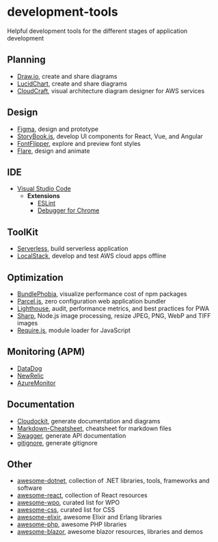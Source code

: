 # development-tools
Helpful development tools for the different stages of application development

## Planning
* [Draw.io](https://www.draw.io/), create and share diagrams
* [LucidChart](https://www.lucidchart.com/), create and share diagrams
* [CloudCraft](https://cloudcraft.co/), visual architecture diagram designer for AWS services

## Design
* [Figma](https://www.figma.com/), design and prototype
* [StoryBook.js](https://storybook.js.org/), develop UI components for React, Vue, and Angular
* [FontFlipper](https://fontflipper.com), explore and preview font styles
* [Flare](https://www.2dimensions.com/about-flare), design and animate

## IDE
* [Visual Studio Code](https://code.visualstudio.com/)
  * __Extensions__
    * [ESLint](https://marketplace.visualstudio.com/items?itemName=dbaeumer.vscode-eslint)
    * [Debugger for Chrome](https://marketplace.visualstudio.com/items?itemName=msjsdiag.debugger-for-chrome)

## ToolKit
* [Serverless](https://serverless.com/), build serverless application
* [LocalStack](https://localstack.cloud/), develop and test AWS cloud apps offline

## Optimization
* [BundlePhobia](https://bundlephobia.com/), visualize performance cost of npm packages
* [Parcel.js](https://parceljs.org/), zero configuration web application bundler
* [Lighthouse](https://github.com/GoogleChrome/lighthouse), audit, performance metrics, and best practices for PWA
* [Sharp](https://github.com/lovell/sharp), Node.js image processing, resize JPEG, PNG, WebP and TIFF images
* [Require.js](https://github.com/requirejs/requirejs), module loader for JavaScript

## Monitoring (APM)
* [DataDog](https://www.datadoghq.com/)
* [NewRelic](https://newrelic.com/products/application-monitoring)
* [AzureMonitor](https://azure.microsoft.com/en-gb/services/monitor/)

## Documentation
* [Cloudockit](https://www.cloudockit.com), generate documentation and diagrams
* [Markdown-Cheatsheet](https://github.com/tchapi/markdown-cheatsheet/blob/master/README.md), cheatsheet for markdown files
* [Swagger](https://swagger.io/), generate API documentation
* [gitignore](https://www.gitignore.io/), generate gitignore

## Other
* [awesome-dotnet](https://github.com/quozd/awesome-dotnet), collection of .NET libraries, tools, frameworks and software
* [awesome-react](https://github.com/enaqx/awesome-react), collection of React resources
* [awesome-wpo](https://github.com/davidsonfellipe/awesome-wpo), curated list for WPO
* [awesome-css](https://github.com/awesome-css-group/awesome-css), curated list for CSS
* [awesome-elixir](https://github.com/h4cc/awesome-elixir), awesome Elixir and Erlang libraries
* [awesome-php](https://github.com/ziadoz/awesome-php), awesome PHP libraries
* [awesome-blazor](https://github.com/AdrienTorris/awesome-blazor), awesome blazor resources, libraries and demos
